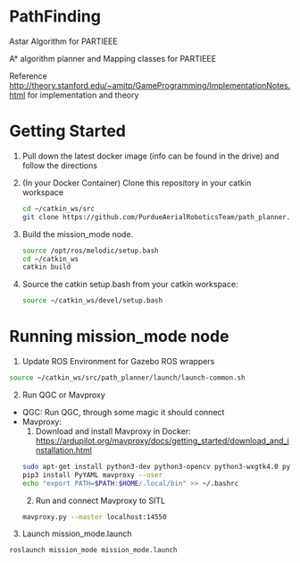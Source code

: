 # PathFinding
Astar Algorithm for PARTIEEE

A* algorithm planner and Mapping classes for PARTIEEE

Reference http://theory.stanford.edu/~amitp/GameProgramming/ImplementationNotes.html for implementation and theory

# Getting Started

1. Pull down the latest docker image (info can be found in the drive) and follow the directions

1. (In your Docker Container) Clone this repository in your catkin workspace 
   ```bash
   cd ~/catkin_ws/src
   git clone https://github.com/PurdueAerialRoboticsTeam/path_planner.git
   ```
1. Build the mission_mode node.

   ```bash
   source /opt/ros/melodic/setup.bash
   cd ~/catkin_ws
   catkin build 
   ```
1. Source the catkin setup.bash from your catkin workspace:
   ```bash   
   source ~/catkin_ws/devel/setup.bash
   ```
# Running mission_mode node
1. Update ROS Environment for Gazebo ROS wrappers 
  ```bash
  source ~/catkin_ws/src/path_planner/launch/launch-common.sh
  ```
2. Run QGC or Mavproxy
  - QGC: Run QGC, through some magic it should connect
  - Mavproxy: 
    1. Download and install Mavproxy in Docker: https://ardupilot.org/mavproxy/docs/getting_started/download_and_installation.html
    ```bash
    sudo apt-get install python3-dev python3-opencv python3-wxgtk4.0 python3-pip python3-matplotlib python3-lxml python3-pygame
    pip3 install PyYAML mavproxy --user
    echo "export PATH=$PATH:$HOME/.local/bin" >> ~/.bashrc
    ```
    2. Run and connect Mavproxy to SITL
    ```bash
    mavproxy.py --master localhost:14550
    ```
3. Launch mission_mode.launch
  ```bash
  roslaunch mission_mode mission_mode.launch
  ```
